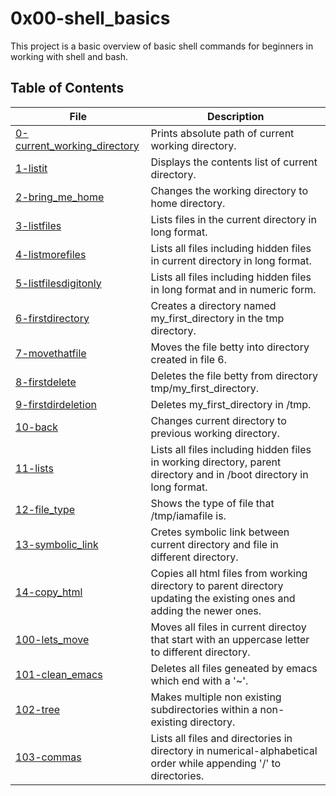 # 0x00-shell_basics

This project is a basic overview of basic shell commands for beginners in working with shell and bash.

## Table of Contents
File | Description
-----|-------------
[0-current_working_directory](./0-current_working_directory) | Prints absolute path of current working directory.
[1-listit](./1-listit) | Displays the contents list of current directory.
[2-bring_me_home](./2-bring_me_home) | Changes the working directory to home directory.
[3-listfiles](./3-listfiles) | Lists files in the current directory in long format.
[4-listmorefiles](./4-listmorefiles) | Lists all files including hidden files in current directory in long format.
[5-listfilesdigitonly](./5-listfilesdigitonly) | Lists all files including hidden files in long format and in numeric form.
[6-firstdirectory](./6-firstdirectory) | Creates a directory named my_first_directory in the tmp directory.
[7-movethatfile](./7-movethatfile) | Moves the file betty into directory created in file 6.
[8-firstdelete](./8-firstdelete) | Deletes the file betty from directory tmp/my_first_directory.
[9-firstdirdeletion](./9-firstdirdeletion) | Deletes my_first_directory in /tmp.
[10-back](./10-back) | Changes current directory to previous working directory.
[11-lists](./11-lists) | Lists all files including hidden files in working directory, parent directory and in /boot directory in long format.
[12-file_type](./12-file_type) | Shows the type of file that /tmp/iamafile is.
[13-symbolic_link](./13-symbolic_link) | Cretes symbolic link between current directory and file in different directory. 
[14-copy_html](./14-copy_html) | Copies all html files from working directory to parent directory updating the existing ones and adding the newer ones.
[100-lets_move](./100-lets_move) | Moves all files in current directoy that start with an uppercase letter to different directory.
[101-clean_emacs](./101-clean_emacs) | Deletes all files geneated by emacs which end with a '~'.
[102-tree](./102-tree) | Makes multiple non existing subdirectories within a non-existing directory.
[103-commas](./103-commas) | Lists all files and directories in directory in numerical-alphabetical order while appending '/' to directories.
